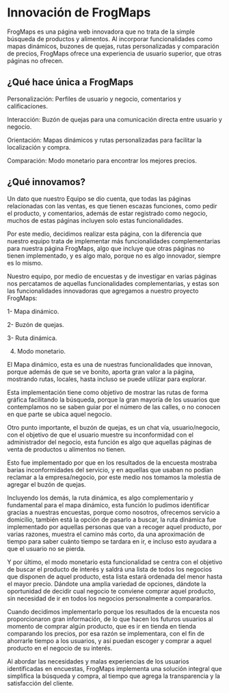 # Innovación de FrogMaps 

FrogMaps es una página web innovadora que no trata de la simple búsqueda de productos y alimentos. Al incorporar funcionalidades como mapas dinámicos, buzones de quejas, rutas personalizadas y comparación de precios, FrogMaps ofrece una experiencia de usuario superior, que otras páginas no ofrecen. 

## ¿Qué hace única a FrogMaps 

Personalización: Perfiles de usuario y negocio, comentarios y calificaciones. 

Interacción: Buzón de quejas para una comunicación directa entre usuario y negocio. 

Orientación: Mapas dinámicos y rutas personalizadas para facilitar la localización y compra. 

Comparación: Modo monetario para encontrar los mejores precios. 

## ¿Qué innovamos?  

Un dato que nuestro Equipo se dio cuenta, que todas las páginas relacionadas con las ventas, es que tienen escazas funciones, como pedir el producto, y comentarios, además de estar registrado como negocio, muchos de estas páginas incluyen solo estas funcionalidades.  

Por este medio, decidimos realizar esta página, con la diferencia que nuestro equipo trata de implementar más funcionalidades complementarias para nuestra página FrogMaps, algo que incluye que otras páginas no tienen implementado, y es algo malo, porque no es algo innovador, siempre es lo mismo.  

Nuestro equipo, por medio de encuestas y de investigar en varias páginas nos percatamos de aquellas funcionalidades complementarias, y estas son las funcionalidades innovadoras que agregamos a nuestro proyecto FrogMaps:  

1- Mapa dinámico.  

2- Buzón de quejas.  

3- Ruta dinámica.  

4. Modo monetario.  

El Mapa dinámico, esta es una de nuestras funcionalidades que innovan, porque además de que se ve bonito, aporta gran valor a la página, mostrando rutas, locales, hasta incluso se puede utilizar para explorar.  

Esta implementación tiene como objetivo de mostrar las rutas de forma gráfica facilitando la búsqueda, porque la gran mayoría de los usuarios que contemplamos no se saben guiar por el número de las calles, o no conocen en que parte se ubica aquel negocio.  

Otro punto importante, el buzón de quejas, es un chat vía, usuario/negocio, con el objetivo de que el usuario muestre su inconformidad con el administrador del negocio, esta función es algo que aquellas páginas de venta de productos u alimentos no tienen. 

Esto fue implementado por que en los resultados de la encuesta mostraba barias inconformidades del servicio, y en aquellas que usaban no podían reclamar a la empresa/negocio, por este medio nos tomamos la molestia de agregar el buzón de quejas.  

Incluyendo los demás, la ruta dinámica, es algo complementario y fundamental para el mapa dinámico, esta función lo pudimos identificar gracias a nuestras encuestas, porque como nosotros, ofrecemos servicio a domicilio, también está la opción de pasarlo a buscar, la ruta dinámica fue implementado por aquellas personas que van a recoger aquel producto, por varias razones, muestra el camino más corto, da una aproximación de tiempo para saber cuánto tiempo se tardara en ir, e incluso esto ayudara a que el usuario no se pierda.  

Y por último, el modo monetario esta funcionalidad se centra con el objetivo de buscar el producto de interés y saldrá una lista de todos los negocios que disponen de aquel producto, esta lista estará ordenada del menor hasta el mayor precio. Dándote una amplia variedad de opciones, dándote la oportunidad de decidir cual negocio te conviene comprar aquel producto, sin necesidad de ir en todos los negocios personalmente a compararlos.  

Cuando decidimos implementarlo porque los resultados de la encuesta nos proporcionaron gran información, de lo que hacen los futuros usuarios al momento de comprar algún producto, que es ir en tienda en tienda comparando los precios, por esa razón se implementara, con el fin de ahorrarle tiempo a los usuarios, y así puedan escoger y comprar a aquel producto en el negocio de su interés.  

Al abordar las necesidades y malas experiencias de los usuarios identificadas en encuestas, FrogMaps implementa una solución integral que simplifica la búsqueda y compra, al tiempo que agrega la transparencia y la satisfacción del cliente. 
